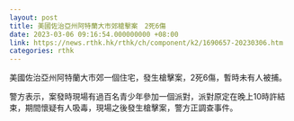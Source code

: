 ```yaml
---
layout: post
title: 美國佐治亞州阿特蘭大市郊槍擊案　2死6傷
date: 2023-03-06 09:16:54.000000000 +08:00
link: https://news.rthk.hk/rthk/ch/component/k2/1690657-20230306.htm
categories: rthk
---
```


美國佐治亞州阿特蘭大市郊一個住宅，發生槍擊案，2死6傷，暫時未有人被捕。

警方表示，案發時現場有過百名青少年參加一個派對，派對原定在晚上10時許結束，期間懷疑有人吸毒，現場之後發生槍擊案，警方正調查事件。
